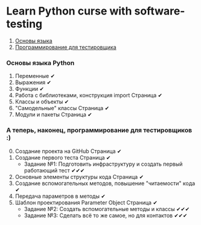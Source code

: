 # Learn Python curse with software-testing



1. [Основы языка](#one)
2. [Программирование для тестировщика](#two)


### <a name="one"></a> Основы языка Python
1. Переменные ✔
2. Выражения ✔
3. Функции ✔
4. Работа с библиотеками, конструкция import Страница ✔
5. Классы и объекты ✔
6. "Самодельные" классы Страница ✔
7. Модули и пакеты Страница ✔

### <a name="two"></a> А теперь, наконец, программирование для тестировщиков :)
0. Создание проекта на GitHub Страница ✔
0. Создание первого теста Страница ✔
    * Задание №1: Подготовить инфраструктуру и создать первый работающий тест ✔✔✔
0. Основные элементы структуры кода Страница ✔
0. Создание вспомогательных методов, повышение "читаемости" кода ✔
0. Передача параметров в методы ✔
0. Шаблон проектирования Parameter Object Страница ✔
   * Задание №2: Создать вспомогательные методы и классы ✔✔✔
   * Задание №3: Сделать всё то же самое, но для контактов ✔✔✔
    
